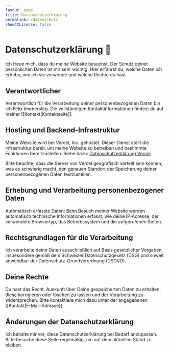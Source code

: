 ```yaml
---
layout: page
title: Datenschutzerklärung
permalink: /datenschutz
showCCLicense: false
---
```


# Datenschutzerklärung 🔐

Ich freue mich, dass du meine Website besuchst. Der Schutz deiner persönlichen Daten ist mir sehr wichtig. Hier erfährst du, welche Daten ich erhebe, wie ich sie verwende und welche Rechte du hast.


## Verantwortlicher
Verantwortlich für die Verarbeitung deiner personenbezogenen Daten bin ich Felix Imobersteg. Die vollständigen Kontaktinformationen findest du auf meiner [[Kontakt|Kontaktseite]].


## Hosting und Backend-Infrastruktur

Meine Website wird bei Vercel, Inc. gehostet. Dieser Dienst stellt die Infrastruktur bereit, um meine Website zu betreiben und bestimmte Funktionen bereitzustellen. Siehe dazu: [Datenschutzerklärung Vercel](https://vercel.com/legal/privacy-policy)

Bitte beachte, dass die Server von Vercel geografisch verteilt sein können, was es schwierig macht, den genauen Standort der Speicherung deiner personenbezogenen Daten festzustellen.


## Erhebung und Verarbeitung personenbezogener Daten
Automatisch erfasste Daten: Beim Besuch meiner Website werden automatisch technische Informationen erfasst, wie deine IP-Adresse, der verwendete Browsertyp, das Betriebssystem und die aufgerufenen Seiten.


## Rechtsgrundlagen für die Verarbeitung
Ich verarbeite deine Daten ausschließlich auf Basis gesetzlicher Vorgaben, insbesondere gemäß dem Schweizer Datenschutzgesetz (DSG) und soweit anwendbar der Datenschutz-Grundverordnung (DSGVO).


## Deine Rechte
Du hast das Recht, Auskunft über Deine gespeicherten Daten zu erhalten, diese korrigieren oder löschen zu lassen und der Verarbeitung zu widersprechen. Bitte kontaktiere mich dazu unter der angegebenen [[Kontakt|E-Mail-Adresse]].


## Änderungen der Datenschutzerklärung
Ich behalte mir vor, diese Datenschutzerklärung bei Bedarf anzupassen. Bitte besuche diese Seite regelmäßig, um auf dem aktuellen Stand zu bleiben.

